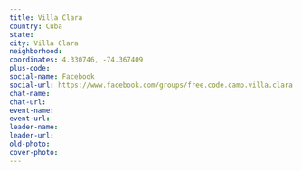 ```yaml
---
title: Villa Clara
country: Cuba
state: 
city: Villa Clara
neighborhood: 
coordinates: 4.330746, -74.367409
plus-code:
social-name: Facebook
social-url: https://www.facebook.com/groups/free.code.camp.villa.clara
chat-name:
chat-url:
event-name:
event-url:
leader-name:
leader-url:
old-photo: 
cover-photo:
---
```

